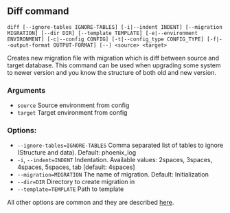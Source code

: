 ## Diff command
`diff [--ignore-tables IGNORE-TABLES] [-i|--indent INDENT] [--migration MIGRATION] [--dir DIR] [--template TEMPLATE] [-e|--environment ENVIRONMENT] [-c|--config CONFIG] [-t|--config_type CONFIG_TYPE] [-f|--output-format OUTPUT-FORMAT] [--] <source> <target>`

Creates new migration file with migration which is diff between source and target database. This command can be used when upgrading some system to newer version and you know the structure of both old and new version.

### Arguments
- `source` Source environment from config
- `target` Target environment from config

### Options:
- `--ignore-tables=IGNORE-TABLES` Comma separated list of tables to ignore (Structure and data). Default: phoenix_log
- `-i`, `--indent=INDENT` Indentation. Available values: 2spaces, 3spaces, 4spaces, 5spaces, tab [default: 4spaces]
- `--migration=MIGRATION` The name of migration. Default: Initialization
- `--dir=DIR` Directory to create migration in
- `--template=TEMPLATE` Path to template

All other options are common and they are described [here](commands.md).
